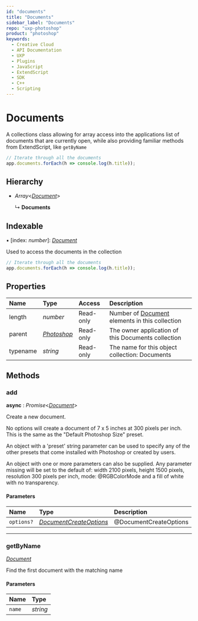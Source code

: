 ```yaml
---
id: "documents"
title: "Documents"
sidebar_label: "Documents"
repo: "uxp-photoshop"
product: "photoshop"
keywords:
  - Creative Cloud
  - API Documentation
  - UXP
  - Plugins
  - JavaScript
  - ExtendScript
  - SDK
  - C++
  - Scripting
---
```


# Documents

A collections class allowing for array access into the applications
list of documents that are currently open,
while also providing familiar methods from ExtendScript, like `getByName`

```javascript
// Iterate through all the documents
app.documents.forEach(h => console.log(h.title));
```

## Hierarchy

- *Array*<[*Document*](/ps_reference/classes/document/)\>

  ↳ **Documents**

## Indexable

▪ [index: *number*]: [*Document*](/ps_reference/classes/document/)

Used to access the documents in the collection

```javascript
// Iterate through all the documents
app.documents.forEach(h => console.log(h.title));
```

## Properties

| Name | Type | Access | Description |
| :------ | :------ | :------ | :------ |
| length | *number* | Read-only | Number of [Document](/ps_reference/modules/document/) elements in this collection |
| parent | [*Photoshop*](/ps_reference/classes/photoshop/) | Read-only | The owner application of this Documents collection |
| typename | *string* | Read-only | The name for this object collection: Documents |

## Methods

### add

**async** : *Promise*<[*Document*](/ps_reference/classes/document/)\>

Create a new document.

No options will create a document of 7 x 5 inches at 300 pixels per inch.
This is the same as the "Default Photoshop Size" preset.

An object with a 'preset' string parameter can be used to specify any of
the other presets that come installed with Photoshop or created by users.

An object with one or more parameters can also be supplied. Any parameter
missing will be set to the default of: width 2100 pixels, height 1500 pixels,
resolution 300 pixels per inch, mode: @RGBColorMode and a fill of white with
no transparency.

#### Parameters

| Name | Type | Description |
| :------ | :------ | :------ |
| `options?` | [*DocumentCreateOptions*](/ps_reference/objects/createoptions/documentcreateoptions/) | @DocumentCreateOptions |

___

### getByName

[*Document*](/ps_reference/classes/document/)

Find the first document with the matching name

#### Parameters

| Name | Type |
| :------ | :------ |
| `name` | *string* |
